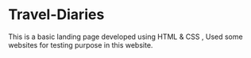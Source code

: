 # Travel-Diaries
This is a basic landing page developed using HTML &amp; CSS , Used some websites for testing purpose in this website. 
